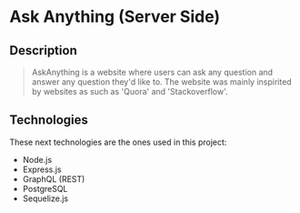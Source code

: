 # Ask Anything (Server Side)
## Description 
> AskAnything is a website where users can ask any question and answer any question they'd like to.
The website was mainly inspirited by websites as such as 'Quora' and 'Stackoverflow'.
## Technologies 
These next technologies are the ones used in this project:
* Node.js
* Express.js
* GraphQL (REST)
* PostgreSQL
* Sequelize.js
